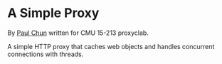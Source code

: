 # A Simple Proxy

By [Paul Chun](http://www.paulchun.com) written for CMU 15-213 proxyclab.

A simple HTTP proxy that caches web objects and handles concurrent connections with threads.
